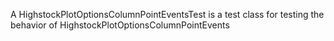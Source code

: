 A HighstockPlotOptionsColumnPointEventsTest is a test class for testing the behavior of HighstockPlotOptionsColumnPointEvents